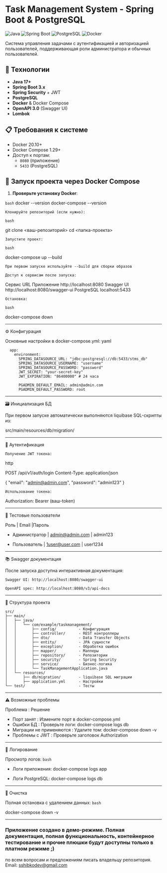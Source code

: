 # Task Management System - Spring Boot & PostgreSQL

![Java](https://img.shields.io/badge/java-%23ED8B00.svg?style=for-the-badge&logo=openjdk&logoColor=white)
![Spring Boot](https://img.shields.io/badge/Spring_Boot-F2F4F9?style=for-the-badge&logo=spring-boot)
![PostgreSQL](https://img.shields.io/badge/PostgreSQL-316192?style=for-the-badge&logo=postgresql&logoColor=white)
![Docker](https://img.shields.io/badge/docker-%230db7ed.svg?style=for-the-badge&logo=docker&logoColor=white)

Система управления задачами с аутентификацией и авторизацией пользователей, поддерживающая роли администратора и обычных пользователей.

## 🚀 Технологии

- **Java 17+**
- **Spring Boot 3.x**
- **Spring Security** + JWT
- **PostgreSQL**
- **Docker** & Docker Compose
- **OpenAPI 3.0** (Swagger UI)
- **Lombok**

## 📋 Требования к системе

- Docker 20.10+
- Docker Compose 1.29+
- Доступ к портам:
  - `8080` (приложение)
  - `5433` (PostgreSQL)

## 🐳 Запуск проекта через Docker Compose

1. **Проверьте установку Docker**:

```bash```
docker --version
docker-compose --version

    Клонируйте репозиторий (если нужно):

```bash```

git clone <ваш-репозиторий>
cd <папка-проекта>

    Запустите проект:

```bash```

docker-compose up --build

    При первом запуске используйте --build для сборки образов

    Доступ к сервисам после запуска:

Сервис	URL
Приложение	http://localhost:8080
Swagger UI	http://localhost:8080/swagger-ui
PostgreSQL	localhost:5433

    Остановка:

```bash```

docker-compose down

------------------------------------------

⚙️ Конфигурация

Основные настройки в docker-compose.yml:
yaml

```services:
  app:
    environment:
      SPRING_DATASOURCE_URL: "jdbc:postgresql://db:5433/stms_db"
      SPRING_DATASOURCE_USERNAME: "username"
      SPRING_DATASOURCE_PASSWORD: "password"
      JWT_SECRET: "your-secret-key"
      JWT_EXPIRATION: "86400000" # 24 часа

      PGADMIN_DEFAULT_EMAIL: admin@admin.com
      PGADMIN_DEFAULT_PASSWORD: root
```


------------------------------------------

🗃️ Инициализация БД

При первом запуске автоматически выполняются liquibase SQL-скрипты из:

src/main/resources/db/migration/


------------------------------------------

🔐 Аутентификация

    Получение JWT токена:

http

POST /api/v1/auth/login
Content-Type: application/json

{
  "email": "admin@admin.com",
  "password": "admin123"
}

    Использование токена:

Authorization: Bearer (ваш-token)


------------------------------------------

👥 Тестовые пользователи

Роль          |  Email            |Пароль

* Администратор	|  admin@admin.com	| admin123

* Пользователь	  |  1user@user.com	  | user1234


------------------------------------------

📚 Swagger документация

После запуска доступна интерактивная документация:

    Swagger UI: http://localhost:8080/swagger-ui

    OpenAPI spec: http://localhost:8080/v3/api-docs


------------------------------------------    

📂 Структура проекта

```
src/
├── main/
│   ├── java/
│   │   └── com/example/taskmanagement/
│   │       ├── config/          - Конфигурация
│   │       ├── controller/      - REST контроллеры
│   │       ├── dto/             - Data Transfer Objects
│   │       ├── entity/          - JPA сущности
│   │       ├── exception/       - Обработка ошибок
│   │       ├── mapper/          - Мапперы
│   │       ├── repository/      - Репозитории
│   │       ├── security/        - Spring Security
│   │       ├── service/         - Бизнес-логика
│   │       └── TaskManagementApplication.java
│   └── resources/
│       ├── db/migration/        - liquibase SQL миграции
│       ├── application.yml      - Настройки
└── test/                        - Тесты
```


------------------------------------------

⚠️ Возможные проблемы

Проблема	: Решение

* Порт занят	: Измените порт в docker-compose.yml
* Ошибки БД	: Проверьте логи: docker-compose logs db
* Миграции не применяются	: Удалите том: docker-compose down -v
* Проблемы с JWT	: Проверьте заголовок Authorization


------------------------------------------

📝 Логирование

Просмотр логов:
`bash`

* Логи приложения:
docker-compose logs app

* Логи PostgreSQL:
docker-compose logs db


------------------------------------------

🧹 Очистка

Полная остановка с удалением данных:
`bash`

docker-compose down -v

-------------------------------------------

### Приложение создано в демо-режиме. Полная документация, полная функциональность, контейнерное тестирование и прочие плюшки будут доступны только в платном режиме ;)

по всем вопросам и предложениям писать владельцу репозитория. Email: sshibkodev@gmail.com
